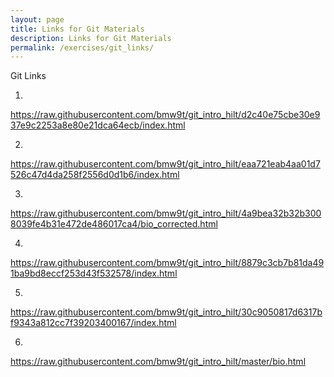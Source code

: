 ```yaml
---
layout: page
title: Links for Git Materials
description: Links for Git Materials
permalink: /exercises/git_links/
---
```


Git Links

1.	

https://raw.githubusercontent.com/bmw9t/git_intro_hilt/d2c40e75cbe30e937e9c2253a8e80e21dca64ecb/index.html

2.	

https://raw.githubusercontent.com/bmw9t/git_intro_hilt/eaa721eab4aa01d7526c47d4da258f2556d0d1b6/index.html

3. 

https://raw.githubusercontent.com/bmw9t/git_intro_hilt/4a9bea32b32b3008039fe4b31e472de486017ca4/bio_corrected.html

4.	

https://raw.githubusercontent.com/bmw9t/git_intro_hilt/8879c3cb7b81da491ba9bd8eccf253d43f532578/index.html

5.	

https://raw.githubusercontent.com/bmw9t/git_intro_hilt/30c9050817d6317bf9343a812cc7f39203400167/index.html

6.	

https://raw.githubusercontent.com/bmw9t/git_intro_hilt/master/bio.html